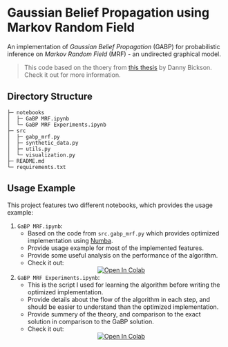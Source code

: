 # Gaussian Belief Propagation using Markov Random Field

An implementation of _Gaussian Belief Propagation_ (GABP) for 
probabilistic inference on _Markov Random Field_ (MRF) - an 
undirected graphical model.

> This code based on the thoery from [this thesis](https://arxiv.org/abs/0811.2518) by Danny Bickson. Check it out for 
more information.

## Directory Structure

```
├─ notebooks
│  ├─ GaBP MRF.ipynb
│  └─ GaBP MRF Experiments.ipynb
├─ src
│  ├─ gabp_mrf.py
│  ├─ synthetic_data.py
│  ├─ utils.py
│  └─ visualization.py
├─ README.md
└─ requirements.txt
```

## Usage Example

This project features two different notebooks, which provides the usage example:

1. `GaBP MRF.ipynb`:
   * Based on the code from `src.gabp_mrf.py` which provides optimized implementation using [Numba](http://numba.pydata.org/).
   * Provide usage example for most of the implemented features.
   * Provide some useful analysis on the performance of the algorithm.
   * Check it out: 
   <div align="center">
    <a href="https://colab.research.google.com/github/Lin-Sinorodin/Gaussian_Belief_Propagation/blob/main/notebooks/GaBP_MRF.ipynb"><img src="https://colab.research.google.com/assets/colab-badge.svg" alt="Open In Colab"></a>
    </div>
2. `GaBP MRF Experiments.ipynb`:
    * This is the script I used for learning the algorithm before writing the optimized implementation.
    * Provide details about the flow of the algorithm in each step, and should be easier to understand than the optimized implementation.
    * Provide summery of the theory, and comparison to the exact solution in comparison to the GaBP solution.
    * Check it out: 
   <div align="center">
    <a href="https://colab.research.google.com/github/Lin-Sinorodin/Gaussian_Belief_Propagation/blob/main/notebooks/GaBP_MRF_Experiments.ipynb"><img src="https://colab.research.google.com/assets/colab-badge.svg" alt="Open In Colab"></a>
    </div>